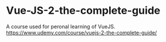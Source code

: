 # Vue-JS-2-the-complete-guide

A course used for peronal learning of VueJS.
https://www.udemy.com/course/vuejs-2-the-complete-guide/
